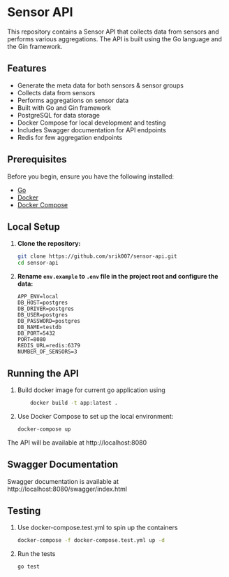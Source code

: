 # Sensor API

This repository contains a Sensor API that collects data from sensors and performs various aggregations. The API is built using the Go language and the Gin framework.

## Features

- Generate the meta data for both sensors & sensor groups
- Collects data from sensors
- Performs aggregations on sensor data
- Built with Go and Gin framework
- PostgreSQL for data storage
- Docker Compose for local development and testing
- Includes Swagger documentation for API endpoints
- Redis for few aggregation endpoints

## Prerequisites

Before you begin, ensure you have the following installed:

- [Go](https://golang.org/dl/)
- [Docker](https://www.docker.com/get-started)
- [Docker Compose](https://docs.docker.com/compose/install/)

## Local Setup

1. **Clone the repository:**

    ```bash
    git clone https://github.com/srik007/sensor-api.git
    cd sensor-api
    ```

2. **Rename `env.example` to  `.env` file in the project root and configure the data:**

    ```dotenv
    APP_ENV=local
    DB_HOST=postgres
    DB_DRIVER=postgres
    DB_USER=postgres
    DB_PASSWORD=postgres
    DB_NAME=testdb
    DB_PORT=5432
    PORT=8080
    REDIS_URL=redis:6379
    NUMBER_OF_SENSORS=3
    ```

## Running the API

1. Build docker image for current go application using

    ```bash
        docker build -t app:latest .
    ```
2. Use Docker Compose to set up the local environment:

    ```bash
    docker-compose up
    ```
The API will be available at http://localhost:8080

## Swagger Documentation

Swagger documentation is available at http://localhost:8080/swagger/index.html

## Testing

1. Use docker-compose.test.yml to spin up the containers

    ```bash
    docker-compose -f docker-compose.test.yml up -d
    ```
2. Run the tests

    ```bash
    go test
    ```
